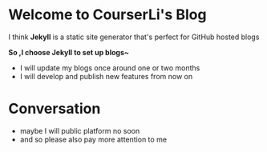 # Welcome to __CourserLi's__ Blog

I think **Jekyll** is a static site generator that's perfect for GitHub hosted blogs

**So ,I choose Jekyll to set up blogs~**

- I will update my blogs once around one or two months   
- I will develop and publish new features from now on

# Conversation

- maybe I will public platform no soon
- and so please also pay more attention to me
